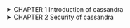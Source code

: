 
<details> 
<summary> CHAPTER 1 Introduction of cassandra </summary>
 
   <details><summary> 1.1 </summary>
           ddddddddddddddddddddd
    </details>     
   <details><summary> 1.2 </summary>
            dddddddddddddddddddddd
   </details> 
</details>


<details> 
<summary> CHAPTER 2 Security of cassandra </summary>
</details>
